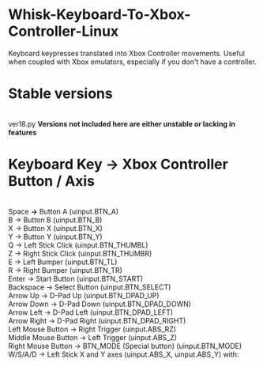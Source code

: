 # Whisk-Keyboard-To-Xbox-Controller-Linux
Keyboard keypresses translated into Xbox Controller movements. Useful when coupled with Xbox emulators, especially if you don't have a controller.

# Stable versions
<br>ver18.py
**Versions not included here are either unstable or lacking in features**

# Keyboard Key -> Xbox Controller Button / Axis
<br>Space	**->** Button A (uinput.BTN_A)
<br>B	-> Button B (uinput.BTN_B)
<br>X	-> Button X (uinput.BTN_X)
<br>Y	-> Button Y (uinput.BTN_Y)
<br>Q	-> Left Stick Click (uinput.BTN_THUMBL)
<br>Z	-> Right Stick Click (uinput.BTN_THUMBR)
<br>E	-> Left Bumper (uinput.BTN_TL)
<br>R	-> Right Bumper (uinput.BTN_TR)
<br>Enter	-> Start Button (uinput.BTN_START)
<br>Backspace	-> Select Button (uinput.BTN_SELECT)
<br>Arrow Up -> D-Pad Up (uinput.BTN_DPAD_UP)
<br>Arrow Down	-> D-Pad Down (uinput.BTN_DPAD_DOWN)
<br>Arrow Left	-> D-Pad Left (uinput.BTN_DPAD_LEFT)
<br>Arrow Right	-> D-Pad Right (uinput.BTN_DPAD_RIGHT)
<br>Left Mouse Button	-> Right Trigger (uinput.ABS_RZ)
<br>Middle Mouse Button	-> Left Trigger (uinput.ABS_Z)
<br>Right Mouse Button -> BTN_MODE (Special button) (uinput.BTN_MODE)
<br>W/S/A/D	-> Left Stick X and Y axes (uinput.ABS_X, uinput.ABS_Y) with:
